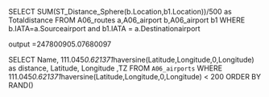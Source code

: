 SELECT SUM(ST_Distance_Sphere(b.Location,b1.Location))/500 as Totaldistance FROM A06_routes a,A06_airport b,A06_airport b1 WHERE b.IATA=a.Sourceairport and b1.IATA = a.Destinationairport

output =247800905.07680097

SELECT Name, 111.045*0.621371*haversine(Latitude,Longitude,0,Longitude) as distance, Latitude, Longitude ,TZ FROM `A06_airports` WHERE 111.045*0.621371*haversine(Latitude,Longitude,0,Longitude) < 200 ORDER BY RAND()

